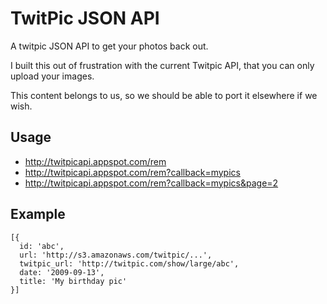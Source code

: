 # TwitPic JSON API

A twitpic JSON API to get your photos back out.

I built this out of frustration with the current Twitpic API, that you can only upload your images. 

This content belongs to us, so we should be able to port it elsewhere if we wish.

## Usage

* http://twitpicapi.appspot.com/rem
* http://twitpicapi.appspot.com/rem?callback=mypics
* http://twitpicapi.appspot.com/rem?callback=mypics&page=2

## Example

<pre><code>[{ 
  id: 'abc',
  url: 'http://s3.amazonaws.com/twitpic/...',
  twitpic_url: 'http://twitpic.com/show/large/abc',
  date: '2009-09-13',
  title: 'My birthday pic'
}]</code></pre>